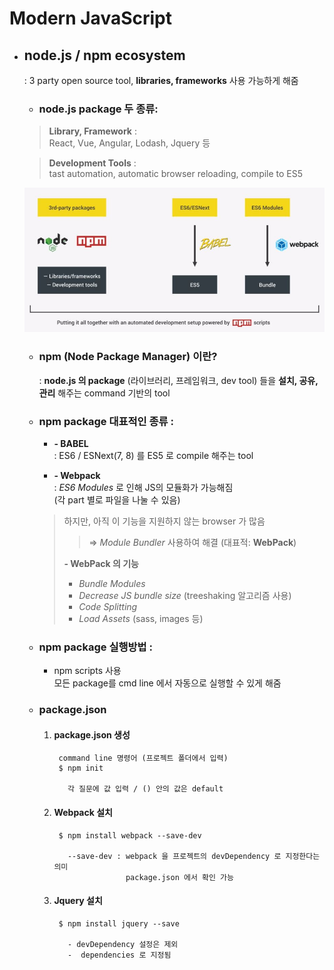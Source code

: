 # Modern JavaScript

- ## node.js / npm  ecosystem
    : 3 party open source tool, __libraries, frameworks__ 사용 가능하게 해줌   
    - ### node.js package 두 종류:   
    > __Library, Framework__ :    
    React, Vue, Angular, Lodash, Jquery 등   

    > __Development Tools__ :   
    tast automation, automatic browser reloading, compile to ES5

    ![npmEcosystem](ref/npmEcosystem.jpg)

    - ### npm (Node Package Manager) 이란?
        : __node.js 의 package__ (라이브러리, 프레임워크, dev tool) 들을 __설치, 공유, 관리__ 해주는 command 기반의 tool   
    
    - ### npm package 대표적인 종류 :

        - __- BABEL__   
        : ES6 / ESNext(7, 8) 를 ES5 로 compile 해주는 tool

        - __- Webpack__   
        : _ES6 Modules_ 로 인해 JS의 모듈화가 가능해짐   
        (각 part 별로 파일을 나눌 수 있음)   
        >
        > 하지만, 아직 이 기능을 지원하지 않는 browser 가 많음
        >> => _Module Bundler_ 사용하여 해결 (대표적: __WebPack__)
        >
        >__- WebPack 의 기능__
        >- _Bundle Modules_
        >- _Decrease JS bundle size_ (treeshaking 알고리즘 사용)
        >- _Code Splitting_
        >- _Load Assets_ (sass, images 등)
    
    - ### npm package 실행방법 :
        - npm scripts 사용   
        모든 package를 cmd line 에서 자동으로 실행할 수 있게 해줌

    - ### package.json
        1. #### package.json 생성
                command line 명령어 (프로젝트 폴더에서 입력)
                $ npm init
                  
                  각 질문에 값 입력 / () 안의 값은 default

        2. #### Webpack 설치
                $ npm install webpack --save-dev
                  
                  --save-dev : webpack 을 프로젝트의 devDependency 로 지정한다는 의미
                               package.json 에서 확인 가능
        
        3. #### Jquery 설치
                $ npm install jquery --save

                  - devDependency 설정은 제외
                  -  dependencies 로 지정됨

        